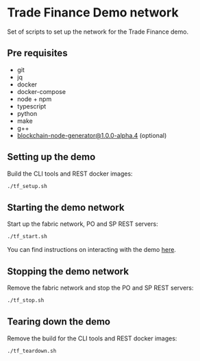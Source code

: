 # Trade Finance Demo network

Set of scripts to set up the network for the Trade Finance demo.

## Pre requisites

- git
- jq
- docker
- docker-compose
- node + npm
- typescript
- python
- make
- g++
- [blockchain-node-generator@1.0.0-alpha.4](https://github.com/liam-grace/blockchain-node-generator) (optional)

## Setting up the demo

Build the CLI tools and REST docker images:

```bash
./tf_setup.sh
```

## Starting the demo network

Start up the fabric network, PO and SP REST servers:

```bash
./tf_start.sh
```

You can find instructions on interacting with the demo [here](../RunThrough.md).

## Stopping the demo network

Remove the fabric network and stop the PO and SP REST servers:

```bash
./tf_stop.sh
```

## Tearing down the demo

Remove the build for the CLI tools and REST docker images:

```bash
./tf_teardown.sh
```
